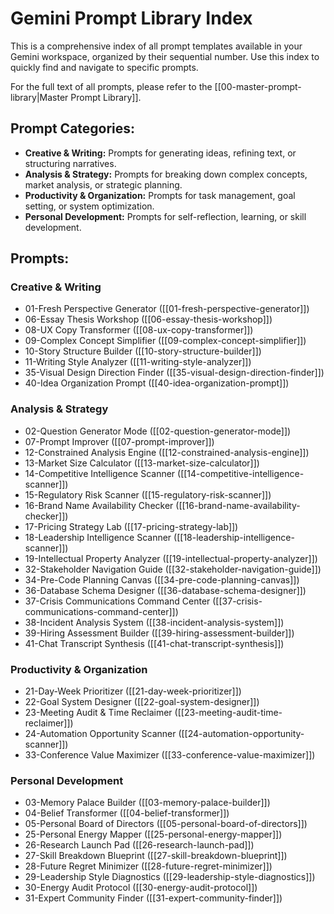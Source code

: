 # Gemini Prompt Library Index

This is a comprehensive index of all prompt templates available in your Gemini workspace, organized by their sequential number. Use this index to quickly find and navigate to specific prompts.

For the full text of all prompts, please refer to the [[00-master-prompt-library|Master Prompt Library]].

## Prompt Categories:

*   **Creative & Writing:** Prompts for generating ideas, refining text, or structuring narratives.
*   **Analysis & Strategy:** Prompts for breaking down complex concepts, market analysis, or strategic planning.
*   **Productivity & Organization:** Prompts for task management, goal setting, or system optimization.
*   **Personal Development:** Prompts for self-reflection, learning, or skill development.

## Prompts:

### Creative & Writing

*   01-Fresh Perspective Generator ([[01-fresh-perspective-generator]])
*   06-Essay Thesis Workshop ([[06-essay-thesis-workshop]])
*   08-UX Copy Transformer ([[08-ux-copy-transformer]])
*   09-Complex Concept Simplifier ([[09-complex-concept-simplifier]])
*   10-Story Structure Builder ([[10-story-structure-builder]])
*   11-Writing Style Analyzer ([[11-writing-style-analyzer]])
*   35-Visual Design Direction Finder ([[35-visual-design-direction-finder]])
*   40-Idea Organization Prompt ([[40-idea-organization-prompt]])

### Analysis & Strategy

*   02-Question Generator Mode ([[02-question-generator-mode]])
*   07-Prompt Improver ([[07-prompt-improver]])
*   12-Constrained Analysis Engine ([[12-constrained-analysis-engine]])
*   13-Market Size Calculator ([[13-market-size-calculator]])
*   14-Competitive Intelligence Scanner ([[14-competitive-intelligence-scanner]])
*   15-Regulatory Risk Scanner ([[15-regulatory-risk-scanner]])
*   16-Brand Name Availability Checker ([[16-brand-name-availability-checker]])
*   17-Pricing Strategy Lab ([[17-pricing-strategy-lab]])
*   18-Leadership Intelligence Scanner ([[18-leadership-intelligence-scanner]])
*   19-Intellectual Property Analyzer ([[19-intellectual-property-analyzer]])
*   32-Stakeholder Navigation Guide ([[32-stakeholder-navigation-guide]])
*   34-Pre-Code Planning Canvas ([[34-pre-code-planning-canvas]])
*   36-Database Schema Designer ([[36-database-schema-designer]])
*   37-Crisis Communications Command Center ([[37-crisis-communications-command-center]])
*   38-Incident Analysis System ([[38-incident-analysis-system]])
*   39-Hiring Assessment Builder ([[39-hiring-assessment-builder]])
*   41-Chat Transcript Synthesis ([[41-chat-transcript-synthesis]])

### Productivity & Organization

*   21-Day-Week Prioritizer ([[21-day-week-prioritizer]])
*   22-Goal System Designer ([[22-goal-system-designer]])
*   23-Meeting Audit & Time Reclaimer ([[23-meeting-audit-time-reclaimer]])
*   24-Automation Opportunity Scanner ([[24-automation-opportunity-scanner]])
*   33-Conference Value Maximizer ([[33-conference-value-maximizer]])

### Personal Development

*   03-Memory Palace Builder ([[03-memory-palace-builder]])
*   04-Belief Transformer ([[04-belief-transformer]])
*   05-Personal Board of Directors ([[05-personal-board-of-directors]])
*   25-Personal Energy Mapper ([[25-personal-energy-mapper]])
*   26-Research Launch Pad ([[26-research-launch-pad]])
*   27-Skill Breakdown Blueprint ([[27-skill-breakdown-blueprint]])
*   28-Future Regret Minimizer ([[28-future-regret-minimizer]])
*   29-Leadership Style Diagnostics ([[29-leadership-style-diagnostics]])
*   30-Energy Audit Protocol ([[30-energy-audit-protocol]])
*   31-Expert Community Finder ([[31-expert-community-finder]])
